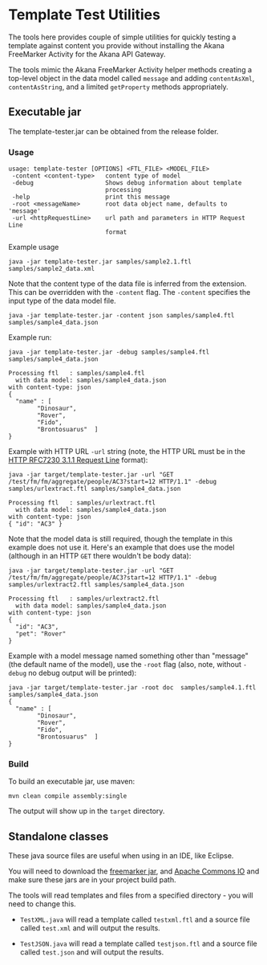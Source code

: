 # Template Test Utilities

The tools here provides couple of simple utilities for quickly testing a template against content you provide without installing the Akana FreeMarker Activity for the Akana API Gateway.

The tools mimic the Akana FreeMarker Activity helper methods creating a top-level object in the data model called `message` and adding `contentAsXml`, `contentAsString`, and a limited `getProperty` methods appropriately.

## Executable jar

The template-tester.jar can be obtained from the release folder.

### Usage

	usage: template-tester [OPTIONS] <FTL_FILE> <MODEL_FILE>
	 -content <content-type>   content type of model
	 -debug                    Shows debug information about template
	                           processing
	 -help                     print this message
	 -root <messageName>       root data object name, defaults to 'message'
	 -url <httpRequestLine>    url path and parameters in HTTP Request Line
	                           format

Example usage

	java -jar template-tester.jar samples/sample2.1.ftl samples/sample2_data.xml

Note that the content type of the data file is inferred from the extension. This can be overridden with the `-content` flag.  The `-content` specifies the input type of the data model file.

	java -jar template-tester.jar -content json samples/sample4.ftl samples/sample4_data.json


Example run:

	java -jar template-tester.jar -debug samples/sample4.ftl samples/sample4_data.json

	Processing ftl   : samples/sample4.ftl
	  with data model: samples/sample4_data.json
	with content-type: json
	{
	  "name" : [
			"Dinosaur",
			"Rover",
			"Fido",
			"Brontosuarus"  ]
	}

Example with HTTP URL `-url` string (note, the HTTP URL must be in the [HTTP RFC7230 3.1.1 Request Line](https://tools.ietf.org/html/rfc7230#section-3.1.1) format):

	java -jar target/template-tester.jar -url "GET /test/fm/fm/aggregate/people/AC3?start=12 HTTP/1.1" -debug samples/urlextract.ftl samples/sample4_data.json

	Processing ftl   : samples/urlextract.ftl
	  with data model: samples/sample4_data.json
	with content-type: json
	{ "id": "AC3" }

Note that the model data is still required, though the template in this example does not use it. Here's an example that does use the model (although in an HTTP `GET` there wouldn't be body data):

	java -jar target/template-tester.jar -url "GET /test/fm/fm/aggregate/people/AC3?start=12 HTTP/1.1" -debug samples/urlextract2.ftl samples/sample4_data.json

	Processing ftl   : samples/urlextract2.ftl
	  with data model: samples/sample4_data.json
	with content-type: json
	{
	  "id": "AC3",
	  "pet": "Rover"
	}

Example with a model message named something other than "message" (the default name of the model), use the `-root` flag (also, note, without `-debug` no debug output will be printed):

	java -jar target/template-tester.jar -root doc  samples/sample4.1.ftl samples/sample4_data.json
	{
	  "name" : [
			"Dinosaur",
			"Rover",
			"Fido",
			"Brontosuarus"  ]
	}
 
### Build

To build an executable jar, use maven:

	mvn clean compile assembly:single

The output will show up in the `target` directory.

## Standalone classes

These java source files are useful when using in an IDE, like Eclipse.

You will need to download the [freemarker jar](http://freemarker.org/freemarkerdownload.html), and [Apache Commons IO](https://commons.apache.org/proper/commons-io/download_io.cgi) and make sure these jars are in your project build path.

The tools will read templates and files from a specified directory - you will need to change this.

* `TestXML.java` will read a template called `testxml.ftl` and a source file called `test.xml` and will output the results.

*  `TestJSON.java` will read a template called `testjson.ftl` and a source file called `test.json` and will output the results.

